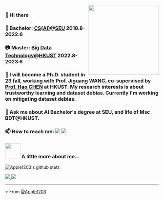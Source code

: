 <img align='right' src="https://media.giphy.com/media/M9gbBd9nbDrOTu1Mqx/giphy.gif" width="230">

### 👋 Hi there
### 🌱 Bachelor: [CS(AI)](cse.seu.edu.cn)@[SEU](https://www.seu.edu.cn) 2018.8-2022.6
### :camera: Master: [Big Data Technology](https://seng.hkust.edu.hk/academics/taught-postgraduate/msc-bdt)@[HKUST](https://hkust.edu.hk/) 2022.8-2023.6
### 🔭 I will become a Ph.D. student in 23 fall, working with [Prof. Jiguang WANG](https://wang-lab.hkust.edu.hk/), co-supervised by [Prof. Hao CHEN](https://hkustsmartlab.netlify.app/) at HKUST. My research interests is about trustworthy learning and dataset debias. Currently I'm working on mitigating dataset debias.
### 💬 Ask me about AI Bachelor's degree at SEU, and life of Msc BDT@HKUST.
### 📫 How to reach me: [![](https://img.shields.io/badge/Gmail-Apple1203-red)](mailto:zobppc@gmail.com) [![](https://img.shields.io/badge/Telegram-%40Apple1203-blue)](https://t.me/stdafx)
### <img src="https://media.giphy.com/media/VgCDAzcKvsR6OM0uWg/giphy.gif" width="50"> A little more about me...  
![Apple1203's github stats](https://github-readme-stats.vercel.app/api?username=Apple1203&hide=contribs,prs&count_private=true&show_icons=true)

<a href="https://github.com/Apple1203">
  <img src="https://img.shields.io/github/followers/Apple1203">
</a>
<a href="https://github.com/Apple1203">
   <img src="https://komarev.com/ghpvc/?username=Apple1203">
</a>

<!--START_SECTION:waka-->

<!--END_SECTION:waka-->

---

⭐️ From [@Apple1203](https://github.com/Apple1203)
<!--
**Apple1203/Apple1203** is a ✨ _special_ ✨ repository because its `README.md` (this file) appears on your GitHub profile.

Here are some ideas to get you started:



- 👯 I’m looking to collaborate on ...
- 🤔 I’m looking for help with ...
- 😄 Pronouns: ...
- ⚡ Fun fact: ...
-->
